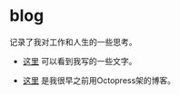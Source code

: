# blog
记录了我对工作和人生的一些思考。

- [这里](https://github.com/allanguys/blog/issues) 可以看到我写的一些文字。

-  [这里](https://github.com/allanguys/blog/issues) 是我很早之前用Octopress架的博客。
